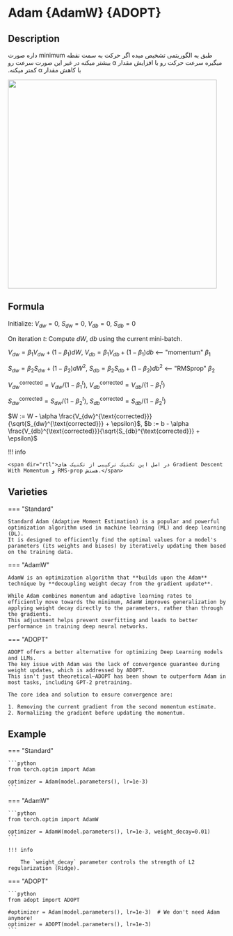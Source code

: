 # Adam {AdamW} {ADOPT}

## Description

<span dir="rtl">طبق یه الگوریتمی تشخیص میده اگر حرکت به سمت نقطه minimum داره صورت میگیره سرعت حرکت رو با افزایش مقدار α بیشتر میکنه در غیر این صورت سرعت رو با کاهش مقدار α کمتر میکنه.</span>

<img src="image2.jpg" style="width:5in" />

## Formula

Initialize: $V_{dw} = 0$, $S_{dw} = 0$, $V_{db} = 0$, $S_{db} = 0$

On iteration $t$: Compute $dW$, $db$ using the current mini-batch.

$V_{dw} = \beta_1 V_{dw} + (1 - \beta_1) dW$, $V_{db} = \beta_1 V_{db} + (1 - \beta_1) db$ <-- "momentum" $\beta_1$

$S_{dw} = \beta_2 S_{dw} + (1 - \beta_2) dW^2$, $S_{db} = \beta_2 S_{db} + (1 - \beta_2) db^2$ <-- "RMSprop" $\beta_2$

$V_{dw}^{\text{corrected}} = V_{dw} / (1 - \beta_1^t)$, $V_{db}^{\text{corrected}} = V_{db} / (1 - \beta_1^t)$

$S_{dw}^{\text{corrected}} = S_{dw} / (1 - \beta_2^t)$, $S_{db}^{\text{corrected}} = S_{db} / (1 - \beta_2^t)$

$W := W - \alpha \frac{V_{dw}^{\text{corrected}}}{\sqrt{S_{dw}^{\text{corrected}}} + \epsilon}$, $b := b - \alpha \frac{V_{db}^{\text{corrected}}}{\sqrt{S_{db}^{\text{corrected}}} + \epsilon}$

!!! info

    <span dir="rtl">در اصل این تکنیک ترکیبی از تکنیک های Gradient Descent With Momentum و RMS-prop هستش.</span>

## Varieties

=== "Standard"

    Standard Adam (Adaptive Moment Estimation) is a popular and powerful optimization algorithm used in machine learning (ML) and deep learning (DL).
    It is designed to efficiently find the optimal values for a model's parameters (its weights and biases) by iteratively updating them based on the training data.

=== "AdamW"

    AdamW is an optimization algorithm that **builds upon the Adam** technique by **decoupling weight decay from the gradient update**.

    While Adam combines momentum and adaptive learning rates to efficiently move towards the minimum, AdamW improves generalization by applying weight decay directly to the parameters, rather than through the gradients.
    This adjustment helps prevent overfitting and leads to better performance in training deep neural networks.

=== "ADOPT"

    ADOPT offers a better alternative for optimizing Deep Learning models and LLMs.
    The key issue with Adam was the lack of convergence guarantee during weight updates, which is addressed by ADOPT.
    This isn't just theoretical—ADOPT has been shown to outperform Adam in most tasks, including GPT-2 pretraining.

    The core idea and solution to ensure convergence are:

    1. Removing the current gradient from the second momentum estimate.
    2. Normalizing the gradient before updating the momentum.

## Example

=== "Standard"

    ```python
    from torch.optim import Adam

    optimizer = Adam(model.parameters(), lr=1e-3)
    ```

=== "AdamW"

    ```python
    from torch.optim import AdamW

    optimizer = AdamW(model.parameters(), lr=1e-3, weight_decay=0.01)
    ```

    !!! info

        The `weight_decay` parameter controls the strength of L2 regularization (Ridge).

=== "ADOPT"

    ```python
    from adopt import ADOPT

    #optimizer = Adam(model.parameters(), lr=1e-3)  # We don't need Adam anymore!
    optimizer = ADOPT(model.parameters(), lr=1e-3)
    ```
